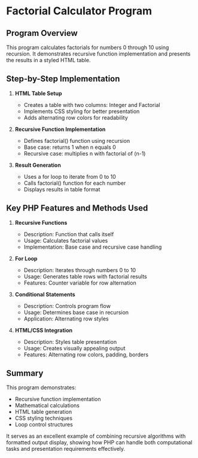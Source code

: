 # Factorial Calculator Program

## Program Overview
This program calculates factorials for numbers 0 through 10 using recursion. It demonstrates recursive function implementation and presents the results in a styled HTML table.

## Step-by-Step Implementation

1. **HTML Table Setup**
   - Creates a table with two columns: Integer and Factorial
   - Implements CSS styling for better presentation
   - Adds alternating row colors for readability

2. **Recursive Function Implementation**
   - Defines factorial() function using recursion
   - Base case: returns 1 when n equals 0
   - Recursive case: multiplies n with factorial of (n-1)

3. **Result Generation**
   - Uses a for loop to iterate from 0 to 10
   - Calls factorial() function for each number
   - Displays results in table format

## Key PHP Features and Methods Used

1. **Recursive Functions**
   - Description: Function that calls itself
   - Usage: Calculates factorial values
   - Implementation: Base case and recursive case handling

2. **For Loop**
   - Description: Iterates through numbers 0 to 10
   - Usage: Generates table rows with factorial results
   - Features: Counter variable for row alternation

3. **Conditional Statements**
   - Description: Controls program flow
   - Usage: Determines base case in recursion
   - Application: Alternating row styles

4. **HTML/CSS Integration**
   - Description: Styles table presentation
   - Usage: Creates visually appealing output
   - Features: Alternating row colors, padding, borders

## Summary
This program demonstrates:
- Recursive function implementation
- Mathematical calculations
- HTML table generation
- CSS styling techniques
- Loop control structures

It serves as an excellent example of combining recursive algorithms with formatted output display, showing how PHP can handle both computational tasks and presentation requirements effectively.